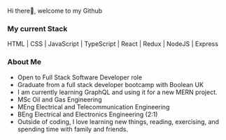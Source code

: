 Hi there👋, welcome to my Github

<h3>My current Stack</h3>
HTML | CSS | JavaScript | TypeScript | React | Redux | NodeJS | Express

<h3>About Me</h3>

- Open to Full Stack Software Developer role
- Graduate from a full stack developer bootcamp with Boolean UK
- I am currently learning GraphQL and using it for a new MERN project.
- MSc Oil and Gas Engineering
- MEng Electrical and Telecommunication Engineering
- BEng Electrical and Electronics Engineering (2:1)
- Outside of coding, I love learning new things, reading, exercising, and spending time with family and friends.
